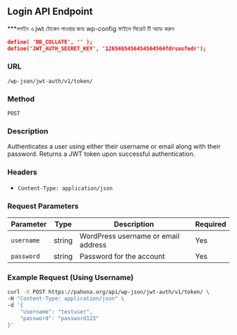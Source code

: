 ## Login API Endpoint
***লগইন এ jwt টোকেন পাওয়ার  জন্য wp-config ফাইলে সিক্রেট টি অ্যাড করুন 
```json
define( 'DB_COLLATE', '' );
define('JWT_AUTH_SECRET_KEY', '1265465456454564564fdrsasfedr');
```
### URL
`/wp-json/jwt-auth/v1/token/`

### Method
`POST`

### Description
Authenticates a user using either their username or email along with their password. Returns a JWT token upon successful authentication.

### Headers
- `Content-Type: application/json`

### Request Parameters

| Parameter  | Type   | Description                        | Required |
|------------|--------|------------------------------------|----------|
| `username` | string | WordPress username or email address | Yes      |
| `password` | string | Password for the account            | Yes      |

### Example Request (Using Username)
```bash
curl -X POST https://pahona.org/api/wp-json/jwt-auth/v1/token/ \
-H "Content-Type: application/json" \
-d '{
    "username": "testuser",
    "password": "password123"
}'
